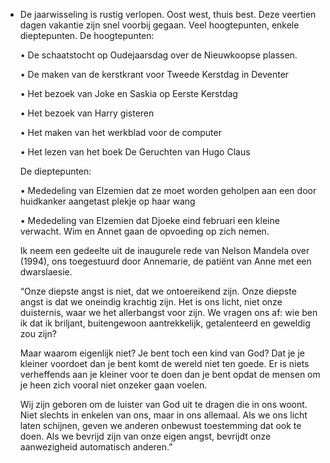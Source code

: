 - De jaarwisseling is rustig verlopen. Oost west, thuis best. Deze veertien dagen vakantie zijn snel voorbij gegaan. Veel hoogtepunten, enkele dieptepunten. De hoogtepunten:
  
  •	De schaatstocht op Oudejaarsdag over de Nieuwkoopse plassen.
  
  •	De maken van de kerstkrant voor Tweede Kerstdag in Deventer
  
  •	Het bezoek van Joke en Saskia op Eerste Kerstdag
  
  •	Het bezoek van Harry gisteren
  
  •	Het maken van het werkblad voor de computer
  
  •	Het lezen van het boek De Geruchten van Hugo Claus
  
  De dieptepunten:
  
  •	Mededeling van Elzemien dat ze moet worden geholpen aan een door huidkanker aangetast plekje op haar wang
  
  •	Mededeling van Elzemien dat Djoeke eind februari een kleine verwacht. Wim en Annet gaan de opvoeding op zich nemen.
  
  Ik neem een gedeelte uit de inaugurele rede van Nelson Mandela over (1994), ons toegestuurd door Annemarie, de patiënt van Anne met een dwarslaesie.
  
  “Onze diepste angst is niet, dat we ontoereikend zijn. Onze diepste angst is dat we oneindig krachtig zijn. Het is ons licht, niet onze duisternis, waar we het allerbangst voor zijn. We vragen ons af: wie ben ik dat ik briljant, buitengewoon aantrekkelijk, getalenteerd en geweldig zou zijn?
  
  Maar waarom eigenlijk niet? Je bent toch een kind van God? Dat je je kleiner voordoet dan je bent komt de wereld niet ten goede. Er is niets verheffends aan je kleiner voor te doen dan je bent opdat de mensen om je heen zich vooral niet onzeker gaan voelen.
  
  Wij zijn geboren om de luister van God uit te dragen die in ons woont. Niet slechts in enkelen van ons, maar in ons allemaal. Als we ons licht laten schijnen, geven we anderen onbewust toestemming dat ook te doen. Als we bevrijd zijn van onze eigen angst, bevrijdt onze aanwezigheid automatisch anderen.”